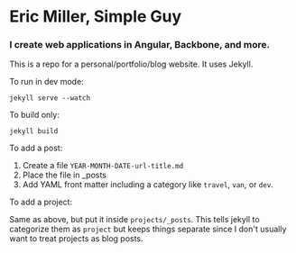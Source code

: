 # Eric Miller, Simple Guy
### I create web applications in Angular, Backbone, and more.

This is a repo for a personal/portfolio/blog website. It uses Jekyll.

To run in dev mode:

    jekyll serve --watch

To build only:

    jekyll build

To add a post:

1. Create a file `YEAR-MONTH-DATE-url-title.md`
2. Place the file in _posts
3. Add YAML front matter including a category like `travel`, `van`, or `dev`.

To add a project:

Same as above, but put it inside `projects/_posts`. This tells jekyll to categorize them as `project` but keeps things separate since I don't usually want to treat projects as blog posts.